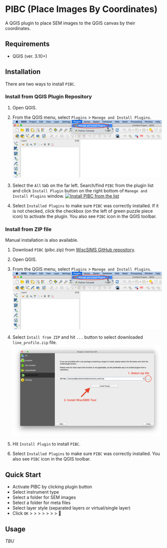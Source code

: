 # PIBC (Place Images By Coordinates)

A QGIS plugin to place SEM images to the QGIS canvas by their coordinates.

## Requirements

- QGIS (ver. 3.10+)

## Installation

There are two ways to install `PIBC`.

### Install from QGIS Plugin Repository

1. Open QGIS.

2. From the QGIS menu, select `Plugins` > `Manege and Install Plugins`.
   <a href="img/readme/plugin_install_menu.png" target="_blank"><img src="img/readme/plugin_install_menu.png" width="500" alt=""></a>

3. Select the `All` tab on the far left. Search/find `PIBC` from the plugin list and click `Install Plugin` button on the right bottom of `Manege and Install Plugins` window.
   <a href="img/readme/plugin_install.png" target="_blank"><img src="img/readme/plugin_install.png" width="600" alt="Install PIBC from the list"></a>

4. Select `Installed Plugins` to make sure `PIBC` was correctly installed. If it is not checked, click the checkbox (on the left of green puzzle piece icon) to activate the plugin. You also see `PIBC` icon in the QGIS toolbar.

### Install from ZIP file

Manual installation is also available.

1. Download `PIBC` (pibc.zip) from [WiscSIMS GitHub repository](https://github.com/wiscsims/pibc/releases/latest).

2. Open QGIS.

3. From the QGIS menu, select `Plugins` > `Manege and Install Plugins`.
   <a href="img/readme/plugin_install_menu.png" target="_blank"><img src="img/readme/plugin_install_menu.png" width="500" alt=""></a>

4. Select `Intall from ZIP` and hit `...` button to select downloaded `line_profile.zip` file.
   <a href="img/readme/plugin_install_zip.png" target="_blank"><img src="img/readme/plugin_install_zip.png" width="600" alt="Install PIBC from zip file"></a>

5. Hit `Install Plugin` to install `PIBC`.
6. Select `Installed Plugins` to make sure `PIBC` was correctly installed. You also see `PIBC` icon in the QGIS toolbar.

## Quick Start

- Activate PIBC by clicking plugin button
- Select instrument type
- Select a folder for SEM images
- Select a folder for meta files
- Select layer style (separated layers or virtual/single layer)
- Click `OK` > > > > > > > 🎉

## Usage

_TBU_
